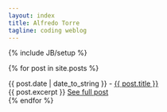 ```yaml
---
layout: index
title: Alfredo Torre 
tagline: coding weblog
---
```

{% include JB/setup %}

{% for post in site.posts %}
  <div class="panel panel-default">
    <div class="panel-heading">
    {{ post.date | date_to_string }} - <a href="{{ post.url }}">{{ post.title }}</a></div>
    <div class="panel-body">
      {{ post.excerpt }}
      <a href="{{ post.url }}">See full post</a>
    </div>
  </div>
{% endfor %}
